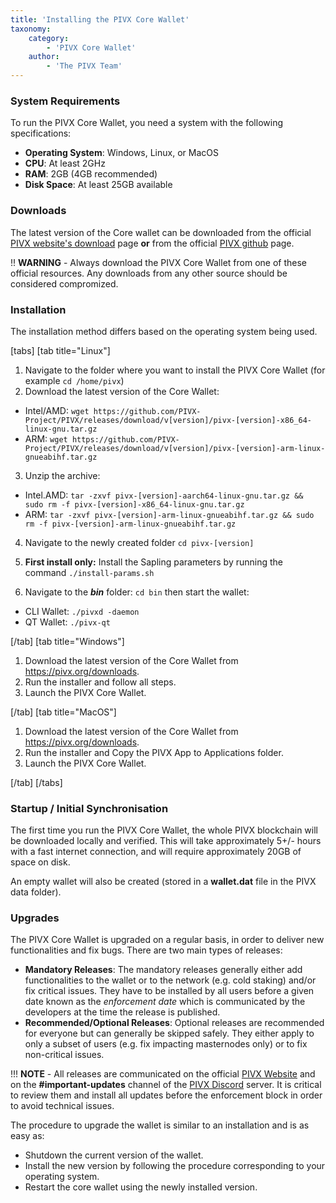 ```yaml
---
title: 'Installing the PIVX Core Wallet'
taxonomy:
    category:
        - 'PIVX Core Wallet'
    author:
        - 'The PIVX Team'
---
```


### System Requirements

To run the PIVX Core Wallet, you need a system with the following specifications:
* **Operating System**: Windows, Linux, or MacOS
* **CPU**: At least 2GHz
* **RAM**: 2GB (4GB recommended)
* **Disk Space**: At least 25GB available

### Downloads

The latest version of the Core wallet can be downloaded from the official [PIVX website's download](https://pivx.org/downloads) page **or** from the official [PIVX github](https://github.com/PIVX-Project/PIVX/releases/latest) page.

!! **WARNING** - Always download the PIVX Core Wallet from one of these official resources.  Any downloads from any other source should be considered compromized.

### Installation
The installation method differs based on the operating system being used.

[tabs]
[tab title="Linux"]
1. Navigate to the folder where you want to install the PIVX Core Wallet (for example `cd /home/pivx`)  
2. Download the latest version of the Core Wallet:  
  * Intel/AMD: `wget https://github.com/PIVX-Project/PIVX/releases/download/v[version]/pivx-[version]-x86_64-linux-gnu.tar.gz`  
  * ARM: `wget https://github.com/PIVX-Project/PIVX/releases/download/v[version]/pivx-[version]-arm-linux-gnueabihf.tar.gz`  
3. Unzip the archive:
  * Intel.AMD: `tar -zxvf pivx-[version]-aarch64-linux-gnu.tar.gz && sudo rm -f pivx-[version]-x86_64-linux-gnu.tar.gz`  
  * ARM:  `tar -zxvf pivx-[version]-arm-linux-gnueabihf.tar.gz && sudo rm -f pivx-[version]-arm-linux-gnueabihf.tar.gz`  
4. Navigate to the newly created folder `cd pivx-[version]`  
5. **First install only:** Install the Sapling parameters by running the command `./install-params.sh`  

6. Navigate to the **_bin_** folder: `cd bin` then start the wallet:
  * CLI Wallet: `./pivxd -daemon` 
  * QT Wallet: `./pivx-qt`   


[/tab]
[tab title="Windows"]
1. Download the latest version of the Core Wallet from https://pivx.org/downloads.
2. Run the installer and follow all steps.
3. Launch the PIVX Core Wallet.

[/tab]
[tab title="MacOS"]
1. Download the latest version of the Core Wallet from https://pivx.org/downloads.
2. Run the installer and Copy the PIVX App to Applications folder.
3. Launch the PIVX Core Wallet.

[/tab]
[/tabs]

### Startup / Initial Synchronisation

The first time you run the PIVX Core Wallet, the whole PIVX blockchain will be downloaded locally and verified. This will take approximately 5+/- hours with a fast internet connection, and will require approximately 20GB of space on disk.

An empty wallet will also be created (stored in a **wallet.dat** file in the PIVX data folder).

### Upgrades

The PIVX Core Wallet is upgraded on a regular basis, in order to deliver new functionalities and fix bugs. There are two main types of releases:
* **Mandatory Releases**: The mandatory releases generally either add functionalities to the wallet or to the network (e.g. cold staking) and/or fix critical issues. They have to be installed by all users before a given date known as the _enforcement date_ which is communicated by the developers at the time the release is published.
* **Recommended/Optional Releases**: Optional releases are recommended for everyone but can generally be skipped safely. They either apply to only a subset of users (e.g. fix impacting masternodes only) or to fix non-critical issues.

!!! **NOTE** - All releases are communicated on the official [PIVX Website](https://pivx.org) and on the **#important-updates** channel of the [PIVX Discord](https://discord.pivx.org) server. It is critical to review them and install all updates before the enforcement block in order to avoid technical issues.

The procedure to upgrade the wallet is similar to an installation and is as easy as:
* Shutdown the current version of the wallet.
* Install the new version by following the procedure corresponding to your operating system.
* Restart the core wallet using the newly installed version.